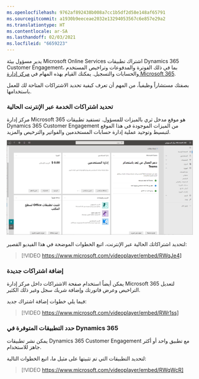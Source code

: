 ```yaml
---
ms.openlocfilehash: 9762af892438b008a7cc1b5df2d58e148af65791
ms.sourcegitcommit: a1930b9eeceae2032e13294053567c6e857e29a2
ms.translationtype: HT
ms.contentlocale: ar-SA
ms.lasthandoff: 02/03/2021
ms.locfileid: "6659223"
---
```

يدير مسؤول بيئة Microsoft Online Services اشتراك تطبيقات Dynamics 365 Customer Engagement، بما في ذلك الفوترة والمدفوعات وتراخيص المستخدم والحسابات والتسجيل. يمكنك القيام بهذه المهام في [مركز إدارة Microsoft 365](https://portal.microsoftonline.com/).

بصفتك مستشاراً وظيفياً، من المهم أن تعرف كيفية تحديد الاشتراكات المتاحة لك للعمل باستخدامها.

### <a name="determine-current-online-service-subscriptions"></a>تحديد اشتراكات الخدمة عبر الإنترنت الحالية

مركز إدارة Microsoft 365 هو موقع مدخل ثري بالميزات للمسؤول. تستفيد تطبيقات Dynamics 365 Customer Engagement من الميزات الموجودة في هذا الموقع لتبسيط وتوحيد عملية إدارة حسابات المستخدمين والفواتير والترخيص والمزيد.

![لقطة شاشة لنافذة مركز الإدارة مع إظهار إدارة المستخدم والفواتير والتدريب والأدلة.](../media/15_unit5.png)

لتحديد اشتراكاتك الحالية عبر الإنترنت، اتبع الخطوات الموضحة في هذا الفيديو القصير:

> [!VIDEO https://www.microsoft.com/videoplayer/embed/RWqJe4]

### <a name="adding-new-subscriptions"></a>إضافة اشتراكات جديدة

يمكن أيضاً استخدام صفحة الاشتراكات داخل مركز إدارة Microsoft 365 لتعديل التراخيص وعرض فاتورتك وإضافة شريك سجل وغير ذلك الكثير.

فيما يلي خطوات إضافة اشتراك جديد:

> [!VIDEO https://www.microsoft.com/videoplayer/embed/RWr1ss]

### <a name="determine-which-apps-are-available-in-dynamics-365"></a>حدد التطبيقات المتوفرة في Dynamics 365

يمكن نشر تطبيقات Dynamics 365 Customer Engagement مع تطبيق واحد أو أكثر جاهز للاستخدام.

لتحديد التطبيقات التي تم تثبيتها على مثيل ما، اتبع الخطوات التالية:

> [!VIDEO https://www.microsoft.com/videoplayer/embed/RWqWcR]
